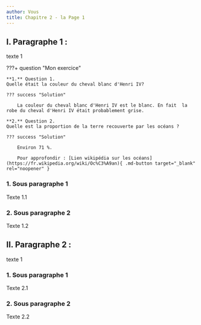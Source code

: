 ```yaml
---
author: Vous
title: Chapitre 2 - la Page 1
---
```


## I. Paragraphe 1 :

texte 1

???+ question "Mon exercice"

    **1.** Question 1.   
    Quelle était la couleur du cheval blanc d'Henri IV?

    ??? success "Solution"

        La couleur du cheval blanc d'Henri IV est le blanc. En fait  la robe du cheval d'Henri IV était probablement grise.

    **2.** Question 2.   
    Quelle est la proportion de la terre recouverte par les océans ?

    ??? success "Solution"

        Environ 71 %.

        Pour approfondir : [Lien wikipédia sur les océans](https://fr.wikipedia.org/wiki/Oc%C3%A9an){ .md-button target="_blank" rel="noopener" }



### 1. Sous paragraphe 1

Texte 1.1

### 2. Sous paragraphe 2

Texte 1.2

## II. Paragraphe 2 :

texte 1

### 1. Sous paragraphe 1

Texte 2.1

### 2. Sous paragraphe 2

Texte 2.2

